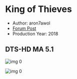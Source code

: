 # King of Thieves

* Author: aron7awol
* [Forum Post](https://www.avsforum.com/threads/bass-eq-for-filtered-movies.2995212/post-57520884)
* Production Year: 2018

## DTS-HD MA 5.1

![img 0](https://i.imgur.com/kKFAs0Q.jpg)

![img 0](https://i.imgur.com/YGRrxw2.jpg)

